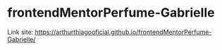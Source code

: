 # frontendMentorPerfume-Gabrielle
Link site: https://arthurthiagooficial.github.io/frontendMentorPerfume-Gabrielle/
